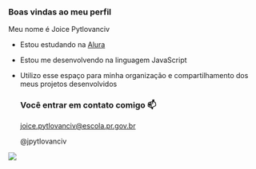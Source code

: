 ### Boas vindas ao meu perfil

Meu nome é Joice Pytlovanciv

- Estou estudando na [Alura](https://www.alura.com.br)
- Estou me desenvolvendo na linguagem JavaScript
- Utilizo esse espaço para minha organização e compartilhamento dos meus projetos desenvolvidos

  ### Você entrar  em contato comigo 📫

  joice.pytlovanciv@escola.pr.gov.br
  
  @jpytlovanciv

![](https://media1.tenor.com/m/mCiM7CmGGI4AAAAC/naruto.gif)
  

